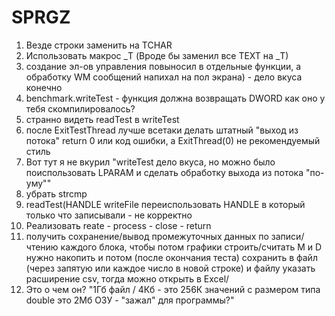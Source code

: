 # SPRGZ

1) Везде строки заменить на TCHAR  
2) Использовать макрос _T  (Вроде бы заменил все TEXT на _T)
3) создание эл-ов управления повыносил в отдельные функции, а обработку WM сообщений напихал на пол экрана) - дело вкуса конечно 
4) benchmark.writeTest - функция должна возвращать DWORD  как оно у тебя скомпилировалось? 
5) странно видеть  readTest в writeTest  
6) после ExitTestThread лучше всетаки делать штатный "выход из потока" return 0 или код ошибки, а ExitThread(0) не рекомендуемый стиль  
7) Вот тут я не вкурил "writeTest дело вкуса, но можно было поиспользовать LPARAM и сделать обработку выхода из потока "по-уму""  
8) убрать strcmp  
9) readTest(HANDLE writeFile  переиспользовать HANDLE в который только что записывали - не корректно  
10) Реализовать reate - process - close - return 
11) получить сохранение/вывод промежуточных данных по записи/чтению каждого блока, чтобы потом графики строить/считать M и D  
нужно накопить и потом (после окончания теста) сохранить в файл (через запятую или каждое число в новой строке) и файлу указать расширение csv, тогда можно открыть в Excel/  
12) Это о чем он? "1Гб файл / 4Кб - это 256К значений с размером типа double это 2Мб ОЗУ - "зажал" для программы?"  
